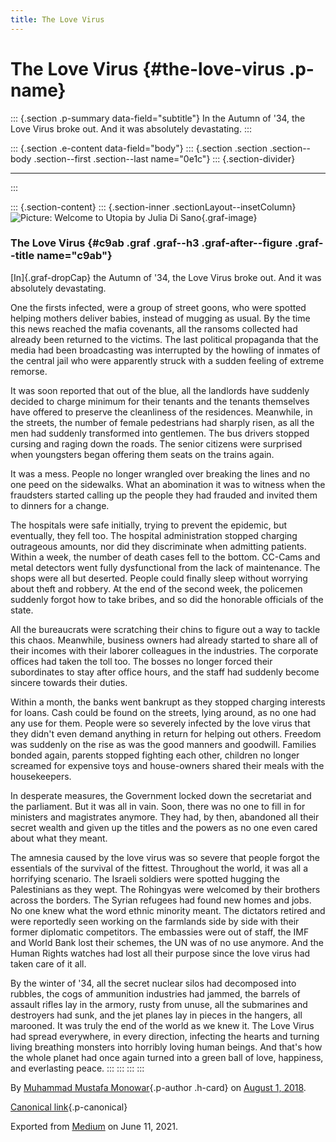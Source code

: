 ```yaml
---
title: The Love Virus
---
```


The Love Virus {#the-love-virus .p-name}
==============

::: {.section .p-summary data-field="subtitle"}
In the Autumn of '34, the Love Virus broke out. And it was absolutely
devastating.
:::

::: {.section .e-content data-field="body"}
::: {.section .section .section--body .section--first .section--last name="0e1c"}
::: {.section-divider}

------------------------------------------------------------------------
:::

::: {.section-content}
::: {.section-inner .sectionLayout--insetColumn}
![Picture: Welcome to Utopia by *Julia
Di Sano*](https://cdn-images-1.medium.com/max/800/1*l1JAhwTXpO0BHOUVDqRlTg.jpeg){.graf-image}

### The Love Virus {#c9ab .graf .graf--h3 .graf-after--figure .graf--title name="c9ab"}

[In]{.graf-dropCap} the Autumn of '34, the Love Virus broke out. And it
was absolutely devastating.

One the firsts infected, were a group of street goons, who were spotted
helping mothers deliver babies, instead of mugging as usual. By the time
this news reached the mafia covenants, all the ransoms collected had
already been returned to the victims. The last political propaganda that
the media had been broadcasting was interrupted by the howling of
inmates of the central jail who were apparently struck with a sudden
feeling of extreme remorse.

It was soon reported that out of the blue, all the landlords have
suddenly decided to charge minimum for their tenants and the tenants
themselves have offered to preserve the cleanliness of the residences.
Meanwhile, in the streets, the number of female pedestrians had sharply
risen, as all the men had suddenly transformed into gentlemen. The bus
drivers stopped cursing and raging down the roads. The senior citizens
were surprised when youngsters began offering them seats on the trains
again.

It was a mess. People no longer wrangled over breaking the lines and no
one peed on the sidewalks. What an abomination it was to witness when
the fraudsters started calling up the people they had frauded and
invited them to dinners for a change.

The hospitals were safe initially, trying to prevent the epidemic, but
eventually, they fell too. The hospital administration stopped charging
outrageous amounts, nor did they discriminate when admitting patients.
Within a week, the number of death cases fell to the bottom. CC-Cams and
metal detectors went fully dysfunctional from the lack of maintenance.
The shops were all but deserted. People could finally sleep without
worrying about theft and robbery. At the end of the second week, the
policemen suddenly forgot how to take bribes, and so did the honorable
officials of the state.

All the bureaucrats were scratching their chins to figure out a way to
tackle this chaos. Meanwhile, business owners had already started to
share all of their incomes with their laborer colleagues in the
industries. The corporate offices had taken the toll too. The bosses no
longer forced their subordinates to stay after office hours, and the
staff had suddenly become sincere towards their duties.

Within a month, the banks went bankrupt as they stopped charging
interests for loans. Cash could be found on the streets, lying around,
as no one had any use for them. People were so severely infected by the
love virus that they didn't even demand anything in return for helping
out others. Freedom was suddenly on the rise as was the good manners and
goodwill. Families bonded again, parents stopped fighting each other,
children no longer screamed for expensive toys and house-owners shared
their meals with the housekeepers.

In desperate measures, the Government locked down the secretariat and
the parliament. But it was all in vain. Soon, there was no one to fill
in for ministers and magistrates anymore. They had, by then, abandoned
all their secret wealth and given up the titles and the powers as no one
even cared about what they meant.

The amnesia caused by the love virus was so severe that people forgot
the essentials of the survival of the fittest. Throughout the world, it
was all a horrifying scenario. The Israeli soldiers were spotted hugging
the Palestinians as they wept. The Rohingyas were welcomed by their
brothers across the borders. The Syrian refugees had found new homes and
jobs. No one knew what the word ethnic minority meant. The dictators
retired and were reportedly seen working on the farmlands side by side
with their former diplomatic competitors. The embassies were out of
staff, the IMF and World Bank lost their schemes, the UN was of no use
anymore. And the Human Rights watches had lost all their purpose since
the love virus had taken care of it all.

By the winter of '34, all the secret nuclear silos had decomposed into
rubbles, the cogs of ammunition industries had jammed, the barrels of
assault rifles lay in the armory, rusty from unuse, all the submarines
and destroyers had sunk, and the jet planes lay in pieces in the
hangers, all marooned. It was truly the end of the world as we knew it.
The Love Virus had spread everywhere, in every direction, infecting the
hearts and turning living breathing monsters into horribly loving human
beings. And that's how the whole planet had once again turned into a
green ball of love, happiness, and everlasting peace.
:::
:::
:::
:::

By [Muhammad Mustafa Monowar](https://medium.com/@mmmonowar){.p-author
.h-card} on [August 1, 2018](https://medium.com/p/cf09cbc6049e).

[Canonical
link](https://medium.com/@mmmonowar/the-love-virus-cf09cbc6049e){.p-canonical}

Exported from [Medium](https://medium.com) on June 11, 2021.
